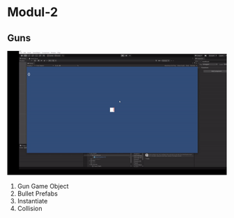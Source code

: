 # Modul-2

## Guns 

![](./1_2_gun.gif)

1. Gun Game Object
2. Bullet Prefabs
3. Instantiate
4. Collision
